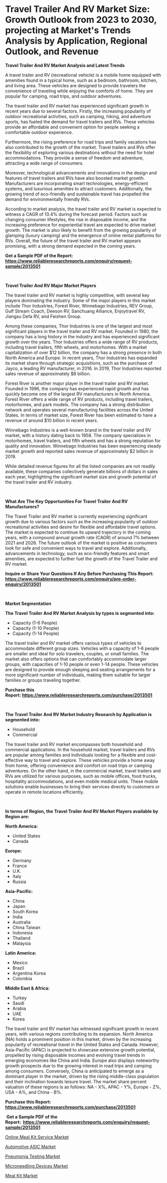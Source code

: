 <p><h1>Travel Trailer And RV Market Size: Growth Outlook from 2023 to 2030, projecting at Market's Trends Analysis by Application, Regional Outlook, and Revenue</h1></p><p><strong>Travel Trailer And RV Market Analysis and Latest Trends</strong></p>
<p><p>A travel trailer and RV (recreational vehicle) is a mobile home equipped with amenities found in a typical home, such as a bedroom, bathroom, kitchen, and living area. These vehicles are designed to provide travelers the convenience of traveling while enjoying the comforts of home. They are popular for camping, road trips, and outdoor adventures.</p><p>The travel trailer and RV market has experienced significant growth in recent years due to several factors. Firstly, the increasing popularity of outdoor recreational activities, such as camping, hiking, and adventure sports, has fueled the demand for travel trailers and RVs. These vehicles provide an affordable and convenient option for people seeking a comfortable outdoor experience.</p><p>Furthermore, the rising preference for road trips and family vacations has also contributed to the growth of the market. Travel trailers and RVs offer the flexibility of exploring various destinations without the need for hotel accommodations. They provide a sense of freedom and adventure, attracting a wide range of consumers.</p><p>Moreover, technological advancements and innovations in the design and features of travel trailers and RVs have also boosted market growth. Manufacturers are incorporating smart technologies, energy-efficient systems, and luxurious amenities to attract customers. Additionally, the growing trend of eco-friendly and sustainable travel has propelled the demand for environmentally friendly RVs.</p><p>According to market analysis, the travel trailer and RV market is expected to witness a CAGR of 13.4% during the forecast period. Factors such as changing consumer lifestyles, the rise in disposable income, and the increasing preference for experiential travel are expected to drive market growth. The market is also likely to benefit from the growing popularity of glamping (luxury camping) and the emergence of online rental platforms for RVs. Overall, the future of the travel trailer and RV market appears promising, with a strong demand expected in the coming years.</p></p>
<p><strong>Get a Sample PDF of the Report:&nbsp; <a href="https://www.reliableresearchreports.com/enquiry/request-sample/2013501">https://www.reliableresearchreports.com/enquiry/request-sample/2013501</a></strong></p>
<p>&nbsp;</p>
<p><strong>Travel Trailer And RV Major Market Players</strong></p>
<p><p>The travel trailer and RV market is highly competitive, with several key players dominating the industry. Some of the major players in this market include Thor Industries, Forest River, Winnebago Industries, REV Group, Gulf Stream Coach, Deeson RV, Sanchuang Alliance, Enjoytravel RV, Jiangsu Defa RV, and Feishen Group.</p><p>Among these companies, Thor Industries is one of the largest and most significant players in the travel trailer and RV market. Founded in 1980, the company has a long history in the industry and has experienced significant growth over the years. Thor Industries offers a wide range of RV products, including travel trailers, fifth wheels, and motorhomes. With a market capitalization of over $12 billion, the company has a strong presence in both North America and Europe. In recent years, Thor Industries has expanded its market share through strategic acquisitions, such as the purchase of Jayco, a leading RV manufacturer, in 2016. In 2019, Thor Industries reported sales revenue of approximately $8 billion.</p><p>Forest River is another major player in the travel trailer and RV market. Founded in 1996, the company has experienced rapid growth and has quickly become one of the largest RV manufacturers in North America. Forest River offers a wide range of RV products, including travel trailers, motorhomes, and park models. The company has a strong distribution network and operates several manufacturing facilities across the United States. In terms of market size, Forest River has been estimated to have a revenue of around $10 billion in recent years.</p><p>Winnebago Industries is a well-known brand in the travel trailer and RV market, with a history dating back to 1958. The company specializes in motorhomes, travel trailers, and fifth wheels and has a strong reputation for quality and innovation. Winnebago Industries has been experiencing steady market growth and reported sales revenue of approximately $2 billion in 2019.</p><p>While detailed revenue figures for all the listed companies are not readily available, these companies collectively generate billions of dollars in sales each year, highlighting the significant market size and growth potential of the travel trailer and RV industry.</p></p>
<p>&nbsp;</p>
<p><strong>What Are The Key Opportunities For Travel Trailer And RV Manufacturers?</strong></p>
<p><p>The Travel Trailer and RV market is currently experiencing significant growth due to various factors such as the increasing popularity of outdoor recreational activities and desire for flexible and affordable travel options. The market is expected to continue its upward trajectory in the coming years, with a compound annual growth rate (CAGR) of around 7% between 2021 and 2026. The future outlook of the market is positive as consumers look for safe and convenient ways to travel and explore. Additionally, advancements in technology, such as eco-friendly features and smart amenities, are expected to further fuel the growth of the Travel Trailer and RV market.</p></p>
<p><strong>Inquire or Share Your Questions If Any Before Purchasing This Report: <a href="https://www.reliableresearchreports.com/enquiry/pre-order-enquiry/2013501">https://www.reliableresearchreports.com/enquiry/pre-order-enquiry/2013501</a></strong></p>
<p>&nbsp;</p>
<p><strong>Market Segmentation</strong></p>
<p><strong>The Travel Trailer And RV Market Analysis by types is segmented into:</strong></p>
<p><ul><li>Capacity (1-6 People)</li><li>Capacity (1-10 People)</li><li>Capacity (1-14 People)</li></ul></p>
<p><p>The travel trailer and RV market offers various types of vehicles to accommodate different group sizes. Vehicles with a capacity of 1-6 people are smaller and ideal for solo travelers, couples, or small families. The market also offers options that can comfortably accommodate larger groups, with capacities of 1-10 people or even 1-14 people. These vehicles are designed to provide enough sleeping and seating arrangements for a more significant number of individuals, making them suitable for larger families or groups traveling together.</p></p>
<p><strong>Purchase this Report:&nbsp;<a href="https://www.reliableresearchreports.com/purchase/2013501">https://www.reliableresearchreports.com/purchase/2013501</a></strong></p>
<p>&nbsp;</p>
<p><strong>The Travel Trailer And RV Market Industry Research by Application is segmented into:</strong></p>
<p><ul><li>Household</li><li>Commercial</li></ul></p>
<p><p>The travel trailer and RV market encompasses both household and commercial applications. In the household market, travel trailers and RVs are popular among families and individuals looking for a flexible and cost-effective way to travel and explore. These vehicles provide a home away from home, offering convenience and comfort on road trips or camping adventures. On the other hand, in the commercial market, travel trailers and RVs are utilized for various purposes, such as mobile offices, food trucks, hospitality accommodations, and even mobile medical units. These mobile solutions enable businesses to bring their services directly to customers or operate in remote locations efficiently.</p></p>
<p>&nbsp;</p>
<p><strong>In terms of Region, the Travel Trailer And RV Market Players available by Region are:</strong></p>
<p>
    <p> <strong> North America: </strong>
        <ul>
            <li>United States</li>
            <li>Canada</li>
        </ul>
        </p> 
    <p> <strong> Europe: </strong>
        <ul>
            <li>Germany</li>
            <li>France</li>
            <li>U.K.</li>
            <li>Italy</li>
            <li>Russia</li>
        </ul>
        </p> 
    <p> <strong> Asia-Pacific: </strong>
        <ul>
            <li>China</li>
            <li>Japan</li>
            <li>South Korea</li>
            <li>India</li>
            <li>Australia</li>
            <li>China Taiwan</li>
            <li>Indonesia</li>
            <li>Thailand</li>
            <li>Malaysia</li>
        </ul>
        </p> 
    <p> <strong> Latin America: </strong>
        <ul>
            <li>Mexico</li>
            <li>Brazil</li>
            <li>Argentina Korea</li>
            <li>Colombia</li>
        </ul>
        </p> 
    <p> <strong> Middle East & Africa: </strong>
        <ul>
            <li>Turkey</li>
            <li>Saudi</li>
            <li>Arabia</li>
            <li>UAE</li>
            <li>Korea</li>
        </ul>
    </p>
    </p>
<p><p>The travel trailer and RV market has witnessed significant growth in recent years, with various regions contributing to its expansion. North America (NA) holds a prominent position in this market, driven by the increasing popularity of recreational travel in the United States and Canada. However, Asia-Pacific (APAC) is projected to showcase extensive growth potential, propelled by rising disposable incomes and evolving travel trends in emerging economies like China and India. Europe also displays noteworthy growth prospects due to the growing interest in road trips and camping among consumers. Conversely, China is anticipated to emerge as a dominant player in the market, driven by the rising middle-class population and their inclination towards leisure travel. The market share percent valuation of these regions is as follows: NA - X%, APAC - Y%, Europe - Z%, USA - A%, and China - B%.</p></p>
<p><strong>Purchase this Report: <a href="https://www.reliableresearchreports.com/purchase/2013501">https://www.reliableresearchreports.com/purchase/2013501</a></strong></p>
<p>&nbsp;<strong>Get a Sample PDF of the Report:&nbsp;&nbsp;<a href="https://www.reliableresearchreports.com/enquiry/request-sample/2013501">https://www.reliableresearchreports.com/enquiry/request-sample/2013501</a></strong></p>
<p><strong></strong></p>
<p><p><a href="https://medium.com/@bethelokon998/online-meal-kit-service-nbsp-market-focuses-on-market-share-size-and-projected-forecast-till-2030-f7cdc78bacd4">Online Meal Kit Service Market</a></p><p><a href="https://github.com/maliyahmorrow6654/Market-Research-Report-List-1/blob/main/automotive-asic-market.md">Automotive ASIC Market</a></p><p><a href="https://www.linkedin.com/pulse/pneumonia-testing-market-size-share-amp-trends-analysis-report-fijse/">Pneumonia Testing Market</a></p><p><a href="https://www.linkedin.com/pulse/microneedling-devices-market-research-report-provides-thorough-taqne/">Microneedling Devices Market</a></p><p><a href="https://medium.com/@karleeprice2004/meal-kit-market-report-reveals-the-latest-trends-and-growth-opportunities-of-this-market-96ceb48d0eb0">Meal Kit Market</a></p></p>